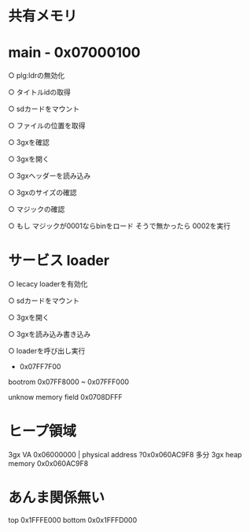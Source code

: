 # 共有メモリ

# main - 0x07000100

○ plg:ldrの無効化

○ タイトルidの取得

○ sdカードをマウント

○ ファイルの位置を取得

○ 3gxを確認

○ 3gxを開く

○ 3gxヘッダーを読み込み

○ 3gxのサイズの確認

○ マジックの確認

○ もし
    マジックが0001ならbinをロード
  そうで無かったら
    0002を実行

# サービス loader
○ lecacy loaderを有効化

○ sdカードをマウント

○ 3gxを開く

○ 3gxを読み込み書き込み

○ loaderを呼び出し実行

- 0x07FF7F00

bootrom 0x07FF8000 ~ 0x07FFF000

unknow memory field 0x0708DFFF

# ヒープ領域
3gx VA 0x06000000 | physical address ?0x0x060AC9F8
多分 3gx heap memory 0x0x060AC9F8


# あんま関係無い
top 0x1FFFE000
bottom 0x0x1FFFD000

